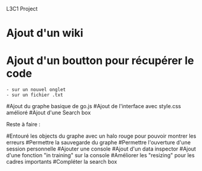 L3C1 Project

# Ajout d'un wiki 
# Ajout d'un boutton pour récupérer le code 
	- sur un nouvel onglet
	- sur un fichier .txt
#Ajout du graphe basique de go.js
#Ajout de l'interface avec style.css amélioré
#Ajout d'une Search box

Reste à faire :

#Entouré les objects du graphe avec un halo rouge pour pouvoir montrer les erreurs
#Permettre la sauvegarde du graphe
#Permettre l'ouverture d'une session personnelle
#Ajouter une console
#Ajout d'un data inspector
#Ajout d'une fonction "in training" sur la console
#Améliorer les "resizing" pour les cadres importants
#Compléter la search box 
